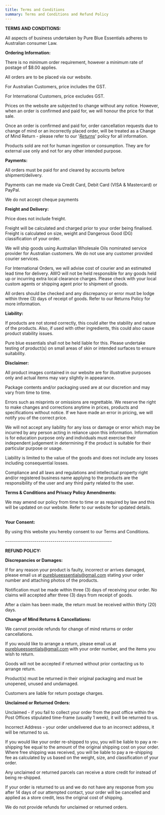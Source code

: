 ```yaml
---
title: Terms and Conditions
summary: Terms and Conditions and Refund Policy
---
```



**TERMS AND CONDITIONS:**

All aspects of business undertaken by Pure Blue Essentials adheres to Australian consumer Law.



**Ordering Information:**

There is no minimum order requirement, however a minimum rate of postage of $8.00 applies.

All orders are to be placed via our website.

For Australian Customers, price includes the GST.

For International Customers, price excludes GST.

Prices on the website are subjected to change without any notice. However, when an order is confirmed and paid for, we will honour the price for that sale.

Once an order is confirmed and paid for, order cancellation requests due to change of mind or an incorrectly placed order, will be treated as a Change of Mind Return - please refer to our '*[Returns](https://www.awo.com.au/returns/)*' policy for all information.

Products sold are not for human ingestion or consumption. They are for external use only and not for any other intended purpose.



**Payments:**

All orders must be paid for and cleared by accounts before shipment/delivery.

Payments can me made via Credit Card, Debit Card (VISA & Mastercard) or PayPal.

We do not accept cheque payments



**Freight and Delivery:**

Price does not include freight.

Freight will be calculated and charged prior to your order being finalised. Freight is calculated on size, weight and Dangerous Good (DG) classification of your order.

We will ship goods using Australian Wholesale Oils nominated service provider for Australian customers. We do not use any customer provided courier services.

For International Orders, we will advise cost of courier and an estimated lead time for delivery. AWO will not be held responsible for any goods held up or incurring extra local clearance charges. Please check with your local custom agents or shipping agent prior to shipment of goods.

All orders should be checked and any discrepancy or error must be lodge within three (3) days of receipt of goods. Refer to our Returns Policy for more information.



**Liability:**

If products are not stored correctly, this could alter the stability and nature of the products. Also, if used with other ingredients, this could also cause product stability issues.

Pure blue essentials shall not be held liable for this. Please undertake testing of product(s) on small areas of skin or intended surfaces to ensure suitability.



**Disclaimer:**

All product images contained in our website are for illustrative purposes only and actual items may vary slightly in appearance.

Package contents and/or packaging used are at our discretion and may vary from time to time.

Errors such as misprints or omissions are regrettable. We reserve the right to make changes and corrections anytime in prices, products and specifications without notice. If we have made an error in pricing, we will notify you of the correct price.

We will not accept any liability for any loss or damage or error which may be incurred by any person acting in reliance upon this information. Information is for education purpose only and individuals must exercise their independent judgement in determining if the product is suitable for their particular purpose or usage.

Liability is limited to the value of the goods and does not include any losses including consequential losses.

Compliance and all laws and regulations and intellectual property right and/or registered business name applying to the products are the responsibility of the user and any third party related to the user.



**Terms & Conditions and Privacy Policy Amendments:**

We may amend our policy from time to time or as required by law and this will be updated on our website. Refer to our website for updated details.

\
**Your Consent:**

By using this website you hereby consent to our Terms and Conditions.

\------------------------------------------------------



**REFUND POLICY:**

**Discrepancies or Damages:**

If for any reason your product is faulty, incorrect or arrives damaged, please email us at [pureblueessentials@gmail.com](mailto:pureblueessentials@gmail.com) stating your order number and attaching photos of the products.

Notification must be made within three (3) days of receiving your order. No claims will accepted after three (3) days from receipt of goods.

After a claim has been made, the return must be received within thirty (20) days.

**Change of Mind Returns & Cancellations:**

We cannot provide refunds for change of mind returns or order cancellations.

If you would like to arrange a return, please email us at [pureblueessentials@gmail.com](mailto:pureblueessentials@gmail.com) with your order number, and the items you wish to return.

Goods will not be accepted if returned without prior contacting us to arrange return.

Product(s) must be returned in their original packaging and must be unopened, unused and undamaged.

Customers are liable for return postage charges.



**Unclaimed or Returned Orders:**

Unclaimed - if you fail to collect your order from the post office within the Post Offices stipulated time-frame (usually 1 week), it will be returned to us.

Incorrect Address *\-* your order undelivered due to an incorrect address, it will be returned to us.

If you would like your order re-shipped to you, you will be liable to pay a re-shipping fee equal to the amount of the original shipping cost on your order. Where free shipping was received, you will be liable to pay a re-shipping fee as calculated by us based on the weight, size, and classification of your order.

Any unclaimed or returned parcels can receive a store credit for instead of being re-shipped.

If your order is returned to us and we do not have any response from you after 14 days of our attempted contact, your order will be cancelled and applied as a store credit, less the original cost of shipping.

We do not provide refunds for unclaimed or returned orders.